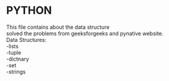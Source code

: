 # PYTHON 
This file contains about the data structure 
<br>
solved the problems from geeksforgeeks and pynative website.
<br>
Data Structures:
<br>
 -lists
 <br>
 -tuple
 <br>
 -dictnary
 <br>
 -set
 <br>
 -strings

